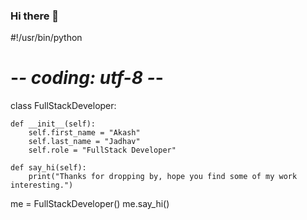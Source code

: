 ### Hi there 👋

#!/usr/bin/python
# -*- coding: utf-8 -*-


class FullStackDeveloper:

    def __init__(self):
        self.first_name = "Akash"
        self.last_name = "Jadhav"
        self.role = "FullStack Developer"

    def say_hi(self):
        print("Thanks for dropping by, hope you find some of my work interesting.")


me = FullStackDeveloper()
me.say_hi()

